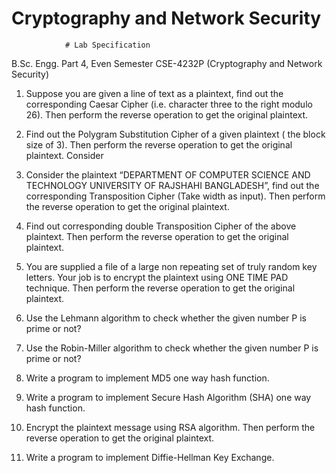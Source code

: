 # Cryptography and Network Security

				# Lab Specification
B.Sc. Engg. Part 4, Even Semester CSE-4232P (Cryptography and Network Security)


1.	Suppose you are given a line of text as a plaintext, find out the corresponding Caesar Cipher (i.e. character three to the right modulo 26). Then perform the reverse operation to get the original plaintext.

2.	Find out the Polygram Substitution Cipher of a given plaintext ( the block size of 3). Then perform the reverse operation to get the original plaintext. Consider


3.	Consider the plaintext “DEPARTMENT OF COMPUTER SCIENCE AND TECHNOLOGY UNIVERSITY OF RAJSHAHI BANGLADESH”, find out the corresponding Transposition Cipher (Take width as input). Then perform the reverse operation to get the original plaintext.


4.	Find out corresponding double Transposition Cipher of the above plaintext. Then perform the reverse operation to get the original plaintext.


5.	You are supplied a file of a large non repeating set of truly random key letters. Your job is to encrypt the plaintext using ONE TIME PAD technique. Then perform the reverse operation to get the original plaintext.

6.	Use the Lehmann algorithm to check whether the given number P is prime or not?


7.	Use the Robin-Miller algorithm to check whether the given number P is prime or not?  

8.	Write a program to implement MD5 one way hash function.


9.	Write a program to implement Secure Hash Algorithm (SHA) one way hash function.


10.	Encrypt the plaintext message using RSA algorithm. Then perform the reverse operation to get the original plaintext.

11.	Write a program to implement Diffie-Hellman Key Exchange.

